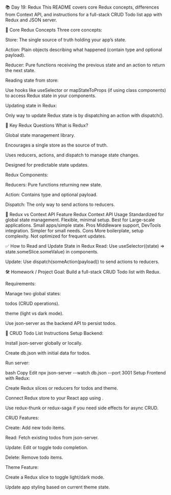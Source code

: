 📚 Day 19: Redux
This README covers core Redux concepts, differences from Context API, and instructions for a full-stack CRUD Todo list app with Redux and JSON server.

📖 Core Redux Concepts
Three core concepts:

Store: The single source of truth holding your app’s state.

Action: Plain objects describing what happened (contain type and optional payload).

Reducer: Pure functions receiving the previous state and an action to return the next state.

Reading state from store:

Use hooks like useSelector or mapStateToProps (if using class components) to access Redux state in your components.

Updating state in Redux:

Only way to update Redux state is by dispatching an action with dispatch().

📝 Key Redux Questions
What is Redux?

Global state management library.

Encourages a single store as the source of truth.

Uses reducers, actions, and dispatch to manage state changes.

Designed for predictable state updates.

Redux Components:

Reducers: Pure functions returning new state.

Action: Contains type and optional payload.

Dispatch: The only way to send actions to reducers.

🔄 Redux vs Context API
Feature Redux Context API
Usage Standardized for global state management. Flexible, minimal setup.
Best for Large-scale applications. Small apps/simple state.
Pros Middleware support, DevTools integration. Simpler for small needs.
Cons More boilerplate, setup complexity. Not optimized for frequent updates.

✅ How to Read and Update State in Redux
Read: Use useSelector((state) => state.someSlice.someValue) in components.

Update: Use dispatch(someAction(payload)) to send actions to reducers.

🛠️ Homework / Project
Goal: Build a full-stack CRUD Todo list with Redux.

Requirements:

Manage two global states:

todos (CRUD operations).

theme (light vs dark mode).

Use json-server as the backend API to persist todos.

🚀 CRUD Todo List Instructions
Setup Backend:

Install json-server globally or locally.

Create db.json with initial data for todos.

Run server:

bash
Copy
Edit
npx json-server --watch db.json --port 3001
Setup Frontend with Redux:

Create Redux slices or reducers for todos and theme.

Connect Redux store to your React app using <Provider>.

Use redux-thunk or redux-saga if you need side effects for async CRUD.

CRUD Features:

Create: Add new todo items.

Read: Fetch existing todos from json-server.

Update: Edit or toggle todo completion.

Delete: Remove todo items.

Theme Feature:

Create a Redux slice to toggle light/dark mode.

Update app styling based on current theme state.
